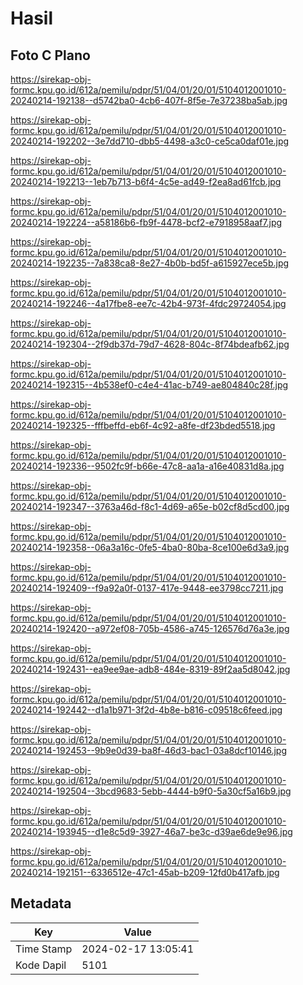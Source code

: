# Hasil

## Foto C Plano

https://sirekap-obj-formc.kpu.go.id/612a/pemilu/pdpr/51/04/01/20/01/5104012001010-20240214-192138--d5742ba0-4cb6-407f-8f5e-7e37238ba5ab.jpg

https://sirekap-obj-formc.kpu.go.id/612a/pemilu/pdpr/51/04/01/20/01/5104012001010-20240214-192202--3e7dd710-dbb5-4498-a3c0-ce5ca0daf01e.jpg

https://sirekap-obj-formc.kpu.go.id/612a/pemilu/pdpr/51/04/01/20/01/5104012001010-20240214-192213--1eb7b713-b6f4-4c5e-ad49-f2ea8ad61fcb.jpg

https://sirekap-obj-formc.kpu.go.id/612a/pemilu/pdpr/51/04/01/20/01/5104012001010-20240214-192224--a58186b6-fb9f-4478-bcf2-e7918958aaf7.jpg

https://sirekap-obj-formc.kpu.go.id/612a/pemilu/pdpr/51/04/01/20/01/5104012001010-20240214-192235--7a838ca8-8e27-4b0b-bd5f-a615927ece5b.jpg

https://sirekap-obj-formc.kpu.go.id/612a/pemilu/pdpr/51/04/01/20/01/5104012001010-20240214-192246--4a17fbe8-ee7c-42b4-973f-4fdc29724054.jpg

https://sirekap-obj-formc.kpu.go.id/612a/pemilu/pdpr/51/04/01/20/01/5104012001010-20240214-192304--2f9db37d-79d7-4628-804c-8f74bdeafb62.jpg

https://sirekap-obj-formc.kpu.go.id/612a/pemilu/pdpr/51/04/01/20/01/5104012001010-20240214-192315--4b538ef0-c4e4-41ac-b749-ae804840c28f.jpg

https://sirekap-obj-formc.kpu.go.id/612a/pemilu/pdpr/51/04/01/20/01/5104012001010-20240214-192325--fffbeffd-eb6f-4c92-a8fe-df23bded5518.jpg

https://sirekap-obj-formc.kpu.go.id/612a/pemilu/pdpr/51/04/01/20/01/5104012001010-20240214-192336--9502fc9f-b66e-47c8-aa1a-a16e40831d8a.jpg

https://sirekap-obj-formc.kpu.go.id/612a/pemilu/pdpr/51/04/01/20/01/5104012001010-20240214-192347--3763a46d-f8c1-4d69-a65e-b02cf8d5cd00.jpg

https://sirekap-obj-formc.kpu.go.id/612a/pemilu/pdpr/51/04/01/20/01/5104012001010-20240214-192358--06a3a16c-0fe5-4ba0-80ba-8ce100e6d3a9.jpg

https://sirekap-obj-formc.kpu.go.id/612a/pemilu/pdpr/51/04/01/20/01/5104012001010-20240214-192409--f9a92a0f-0137-417e-9448-ee3798cc7211.jpg

https://sirekap-obj-formc.kpu.go.id/612a/pemilu/pdpr/51/04/01/20/01/5104012001010-20240214-192420--a972ef08-705b-4586-a745-126576d76a3e.jpg

https://sirekap-obj-formc.kpu.go.id/612a/pemilu/pdpr/51/04/01/20/01/5104012001010-20240214-192431--ea9ee9ae-adb8-484e-8319-89f2aa5d8042.jpg

https://sirekap-obj-formc.kpu.go.id/612a/pemilu/pdpr/51/04/01/20/01/5104012001010-20240214-192442--d1a1b971-3f2d-4b8e-b816-c09518c6feed.jpg

https://sirekap-obj-formc.kpu.go.id/612a/pemilu/pdpr/51/04/01/20/01/5104012001010-20240214-192453--9b9e0d39-ba8f-46d3-bac1-03a8dcf10146.jpg

https://sirekap-obj-formc.kpu.go.id/612a/pemilu/pdpr/51/04/01/20/01/5104012001010-20240214-192504--3bcd9683-5ebb-4444-b9f0-5a30cf5a16b9.jpg

https://sirekap-obj-formc.kpu.go.id/612a/pemilu/pdpr/51/04/01/20/01/5104012001010-20240214-193945--d1e8c5d9-3927-46a7-be3c-d39ae6de9e96.jpg

https://sirekap-obj-formc.kpu.go.id/612a/pemilu/pdpr/51/04/01/20/01/5104012001010-20240214-192151--6336512e-47c1-45ab-b209-12fd0b417afb.jpg


## Metadata

| Key        | Value               |
| ---------- | ------------------- |
| Time Stamp | 2024-02-17 13:05:41 |
| Kode Dapil | 5101                |



